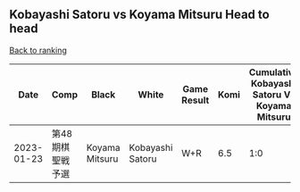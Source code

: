 ## Kobayashi Satoru vs Koyama Mitsuru Head to head

[Back to ranking](../../index.md)




| **Date** | **Comp** | **Black** | **White** | **Game Result** | **Komi** | **Cumulative Kobayashi Satoru Vs Koyama Mitsuru** | **Kobayashi Satoru Streak** | **Koyama Mitsuru Streak** | 
| --- | --- | --- | --- | --- | --- | --- | --- | --- |
| 2023-01-23 | 第48期棋聖戦予選 | Koyama Mitsuru | Kobayashi Satoru | W+R | 6.5 | 1:0 | 1 | 0 |




